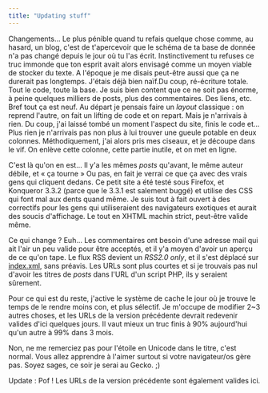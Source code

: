```yaml
---
title: "Updating stuff"
---
```


Changements... Le plus pénible quand tu refais quelque chose comme, au hasard,
un blog, c'est de t'apercevoir que le schéma de ta base de donnée n'a pas
changé depuis le jour où tu l'as écrit. Instinctivement tu refuses ce truc
immonde que ton esprit avait alors envisagé comme un moyen viable de stocker
du texte. A l'époque je me disais peut-être aussi que ça ne durerait pas
longtemps. J'étais déjà bien naïf.Du coup, ré-écriture totale. Tout le code,
toute la base. Je suis bien content que ce ne soit pas énorme, à peine
quelques milliers de posts, plus des commentaires. Des liens, etc. Bref tout
ça est neuf. Au départ je pensais faire un _layout_ classique : on reprend
l'autre, on fait un lifting de code et on repart. Mais je n'arrivais à rien.
Du coup, j'ai laissé tombé un moment l'aspect du site, finis le code et...
Plus rien je n'arrivais pas non plus à lui trouver une gueule potable en deux
colonnes. Méthodiquement, j'ai alors pris mes ciseaux, et je découpe dans le
vif. On enlève cette colonne, cette partie inutile, et on met en ligne.

C'est là qu'on en est... Il y'a les mêmes _posts_ qu'avant, le même auteur
débile, et « ça tourne » Ou pas, en fait je verrai ce que ça avec des vrais
gens qui cliquent dedans. Ce petit site a été testé sous Firefox, et Konqueror
3.3.2 (parce que le 3.3.1 est salement buggé) et utilise des CSS qui font mal
aux dents quand même. Je suis tout à fait ouvert à des correctifs pour les
gens qui utiliseraient des navigateurs exotiques et aurait des soucis
d'affichage. Le tout en XHTML machin strict, peut-être valide même.

Ce qui change ? Euh... Les commentaires ont besoin d'une adresse mail qui ait
l'air un peu valide pour être acceptés, et il y'a moyen d'avoir un aperçu de
ce qu'on tape. Le flux RSS devient un _RSS2.0 only_, et il s'est déplacé sur
[index.xml](http://cyprio.net/wtf/index.xml), sans préavis. Les URLs sont plus
courtes et si je trouvais pas nul d'avoir les titres de _posts_ dans l'URL
d'un script PHP, ils y seraient sûrement.

Pour ce qui est du reste, j'active le système de cache le jour où je trouve le
temps de le rendre moins con, et plus sélectif. Je m'occupe de modifier 2~3
autres choses, et les URLs de la version précédente devrait redevenir valides
d'ici quelques jours. Il vaut mieux un truc finis à 90% aujourd'hui qu'un
autre à 99% dans 3 mois.

Non, ne me remerciez pas pour l'étoile en Unicode dans le titre, c'est normal.
Vous allez apprendre à l'aimer surtout si votre navigateur/os gère pas. Soyez
sages, ce soir je serai au Gecko. ;)

Update : Pof ! Les URLs de la version précédente sont également valides ici.


